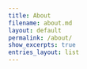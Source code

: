 ```yaml
---
title: About
filename: about.md
layout: default
permalink: /about/
show_excerpts: true
entries_layout: list
--- 
```

